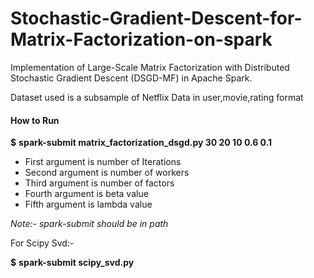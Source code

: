 # Stochastic-Gradient-Descent-for-Matrix-Factorization-on-spark
Implementation of Large-Scale Matrix Factorization with Distributed Stochastic Gradient Descent (DSGD-MF) in Apache Spark.

Dataset used is a subsample of Netflix Data in user,movie,rating format

#### How to Run
  **$** **spark-submit matrix_factorization_dsgd.py 30 20 10 0.6 0.1**
  
- First argument is number of Iterations
- Second argument is number of workers
- Third argument is number of factors
- Fourth argument is beta value
- Fifth argument is lambda value

*Note:- spark-submit should be in path*

For Scipy Svd:-

  **$** **spark-submit scipy_svd.py**

